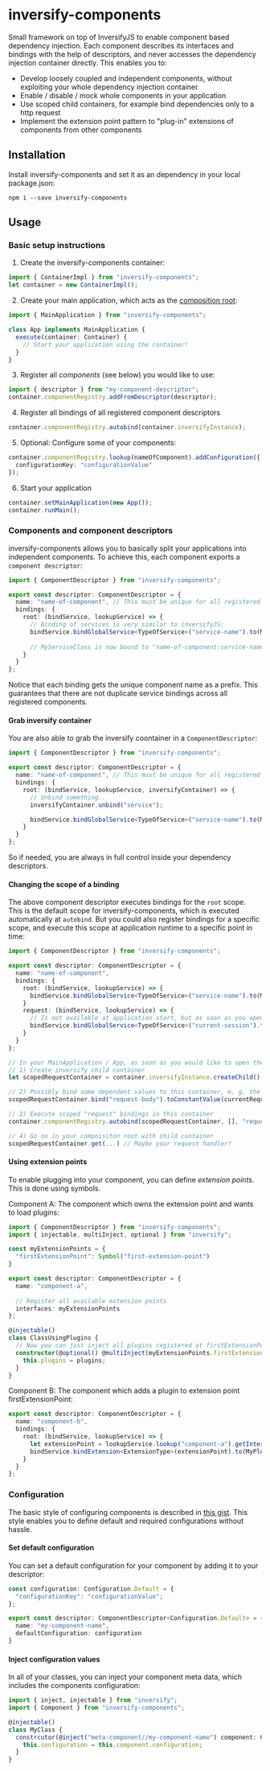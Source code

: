 # inversify-components
Small framework on top of InversifyJS to enable component based dependency injection. 
Each component describes its interfaces and bindings with the help of descriptors, and never 
accesses the dependency injection container directly. This enables you to:
- Develop loosely coupled and independent components, without exploiting your whole dependency injection container
- Enable / disable / mock whole components in your application
- Use scoped child containers, for example bind dependencies only to a http request
- Implement the extension point pattern to "plug-in" extensions of components from other components

## Installation
Install inversify-components and set it as an dependency in your local package.json:

``npm i --save inversify-components``

## Usage

### Basic setup instructions

1) Create the inversify-components container:
```typescript
import { ContainerImpl } from "inversify-components";
let container = new ContainerImpl();
```

2) Create your main application, which acts as the [composition root][1]:
```typescript
import { MainApplication } from "inversify-components";

class App implements MainApplication {
  execute(container: Container) {
    // Start your application using the container!
  }
}
```

3) Register all _components_ (see below) you would like to use:
```typescript
import { descriptor } from "my-component-descriptor";
container.componentRegistry.addFromDescriptor(descriptor);
```

4) Register all bindings of all registered component descriptors
```typescript
container.componentRegistry.autobind(container.inversifyInstance);
```

5) Optional: Configure some of your components:
```typescript
container.componentRegistry.lookup(nameOfComponent).addConfiguration({
  configurationKey: "configurationValue"
});
```

6) Start your application
```typescript
container.setMainApplication(new App());
container.runMain();
```

### Components and component descriptors
inversify-components allows you to basically split your applications into independent components. To achieve this, each component exports
a `component descriptor`:
```typescript
import { ComponentDescriptor } from "inversify-components";

export const descriptor: ComponentDescriptor = {
  name: "name-of-component", // This must be unique for all registered components
  bindings: {
    root: (bindService, lookupService) => {
      // Binding of services is very similar to inversifyJS:
      bindService.bindGlobalService<TypeOfService>("service-name").to(MyServiceClass);
      
      // MyServiceClass is now bound to "name-of-component:service-name" and available in all other components.
    }
  }
};
```
Notice that each binding gets the unique component name as a prefix. This guarantees that there are not duplicate service bindings
across all registered components.

#### Grab inversify container
You are also able to grab the inversify coontainer in a `ComponentDescriptor`:
```typescript
import { ComponentDescriptor } from "inversify-components";

export const descriptor: ComponentDescriptor = {
  name: "name-of-component", // This must be unique for all registered components
  bindings: {
    root: (bindService, lookupService, inversifyContainer) => {
      // Unbind something..
      inversifyContainer.unbind("service");

      bindService.bindGlobalService<TypeOfService>("service-name").to(MyServiceClass);
    }
  }
};
```
So if needed, you are always in full control inside your dependency descriptors.

#### Changing the scope of a binding
The above component descriptor executes bindings for the `root` scope. This is the default scope for inversify-components, which
is executed automatically at `autobind`. But you could also register bindings for a specific scope, and execute this scope 
at application runtime to a specific point in time:
```typescript
import { ComponentDescriptor } from "inversify-components";

export const descriptor: ComponentDescriptor = {
  name: "name-of-component",
  bindings: {
    root: (bindService, lookupService) => {
      bindService.bindGlobalService<TypeOfService>("service-name").to(MyServiceClass);
    }
    request: (bindService, lookupService) => {
      // Is not available at application start, but as soon as you open your "request" scope:
      bindService.bindGlobalService<TypeOfService>("current-session").toDynamicValue(....);
    }
  }
};

// In your MainApplication / App, as soon as you would like to open the above "request" scope:
// 1) Create inversify child container
let scopedRequestContainer = container.inversifyInstance.createChild();

// 2) Possibly bind some dependent values to this container, e. g. the current request headers and body:
scopedRequestContainer.bind("request-body").toConstantValue(currentRequestBody);

// 3) Execute scoped "request" bindings in this container
container.componentRegistry.autobind(scopedRequestContainer, [], "request");

// 4) Go on in your compoisiton root with child container
scopedRequestContainer.get(...) // Maybe your request handler?
```

#### Using extension points
To enable plugging into your component, you can define _extension points_. This is done using symbols.

Component A: The component which owns the extension point and wants to load plugins:
```typescript
import { ComponentDescriptor } from "inversify-components";
import { injectable, multiInject, optional } from "inversify";

const myExtensionPoints = {
  "firstExtensionPoint": Symbol("first-extension-point")
}

export const descriptor: ComponentDescriptor = {
  name: "component-a",
  
  // Register all available extension points
  interfaces: myExtensionPoints
};

@injectable()
class ClassUsingPlugins {
  // Now you can just inject all plugins registered at firstExtensionPoint and use them:
  constructor(@optional() @multiInject(myExtensionPoints.firstExtensionPoint) plugins) {
    this.plugins = plugins;
  }
}
```

Component B: The component which adds a plugin to extension point firstExtensionPoint:
```typescript
export const descriptor: ComponentDescriptor = {
  name: "component-b",
  bindings: {
    root: (bindService, lookupService) => {
      let extensionPoint = lookupService.lookup("component-a").getInterface("firstExtensionPoint");
      bindService.bindExtension<ExtensionType>(extensionPoint).to(MyPluginClass);
    }
  }
};
```

### Configuration
The basic style of configuring components is described in [this gist][2]. This style enables you to define default and required configurations without hassle.

#### Set default configuration
You can set a default configuration for your component by adding it to your descriptor:
```typescript
const configuration: Configuration.Default = {
  "configurationKey": "configurationValue";
};

export const descriptor: ComponentDescriptor<Configuration.Default> = {
  name: "my-component-name",
  defaultConfiguration: configuration
}
```

#### Inject configuration values
In all of your classes, you can inject your component meta data, which includes the components configuration:
```typescript
import { inject, injectable } from "inversify";
import { Component } from "inversify-components";

@injectable()
class MyClass {
  constrcutor(@inject("meta:component//my-component-name") component: Component<Configuration.Runtime>)
    this.configuration = this.component.configuration;
  }
}
```

[1]: http://blog.ploeh.dk/2011/07/28/CompositionRoot/
[2]: https://gist.github.com/antoniusostermann/a6cc1bb2056404682a827735b17df32a
